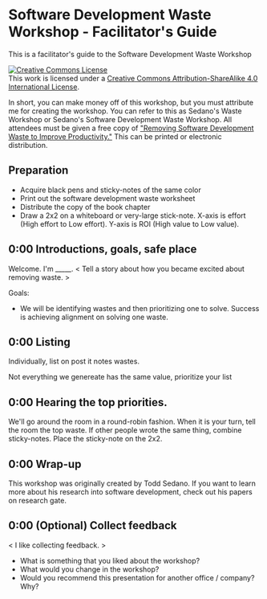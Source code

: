 # Software Development Waste Workshop - Facilitator's Guide
This is a facilitator's guide to the Software Development Waste Workshop

<a rel="license" href="http://creativecommons.org/licenses/by-sa/4.0/"><img alt="Creative Commons License" style="border-width:0" src="https://i.creativecommons.org/l/by-sa/4.0/88x31.png" /></a><br />This work is licensed under a <a rel="license" href="http://creativecommons.org/licenses/by-sa/4.0/">Creative Commons Attribution-ShareAlike 4.0 International License</a>.

In short, you can make money off of this workshop, but you must attribute me for creating the workshop. You can refer to this as Sedano's Waste Workshop or Sedano's Software Development Waste Workshop. All attendees must be given a free copy of <a target="_blank" href="https://www.researchgate.net/publication/332916053_Removing_Software_Development_Waste_to_Improve_Productivity">"Removing Software Development Waste to Improve Productivity."</a> This can be printed or electronic distribution.

## Preparation

- Acquire black pens and sticky-notes of the same color
- Print out the software development waste worksheet
- Distribute the copy of the book chapter
- Draw a 2x2 on a whiteboard or very-large stick-note. X-axis is effort (High effort to Low effort). Y-axis is ROI (High value to Low value).

## 0:00 Introductions, goals, safe place

Welcome. I'm _____. < Tell a story about how you became excited about removing waste. > 


Goals: 
* We will be identifying wastes and then prioritizing one to solve. Success is achieving alignment on solving one waste.  


## 0:00 Listing

Individually, list on post it notes wastes.

Not everything we genereate has the same value, prioritize your list

## 0:00 Hearing the top priorities.

We'll go around the room in a round-robin fashion. When it is your turn, tell the room the top waste. If other people wrote the same thing, combine sticky-notes. Place the sticky-note on the 2x2. 


## 0:00 Wrap-up

This workshop was originally created by Todd Sedano. If you want to learn more about his research into software development, check out his papers on research gate.

## 0:00 (Optional) Collect feedback

< I like collecting feedback. >

* What is something that you liked about the workshop?
* What would you change in the workshop?
* Would you recommend this presentation for another office / company? Why?



